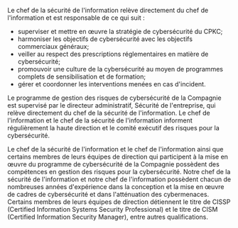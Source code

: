 Le chef de la sécurité de l'information relève directement du chef de l'information et est responsable de ce qui suit :

- superviser et mettre en œuvre la stratégie de cybersécurité du CPKC;
- harmoniser les objectifs de cybersécurité avec les objectifs commerciaux généraux;
- veiller au respect des prescriptions réglementaires en matière de cybersécurité;
- promouvoir une culture de la cybersécurité au moyen de programmes complets de sensibilisation et de formation;
- gérer et coordonner les interventions menées en cas d'incident.

Le programme de gestion des risques de cybersécurité de la Compagnie est supervisé par le directeur administratif, Sécurité de l'entreprise, qui relève directement du chef de la sécurité de l'information. Le chef de l'information et le chef de la sécurité de l'information informent régulièrement la haute direction et le comité exécutif des risques pour la cybersécurité.

Le chef de la sécurité de l'information et le chef de l'information ainsi que certains membres de leurs équipes de direction qui participent à la mise en œuvre du programme de cybersécurité de la Compagnie possèdent des compétences en gestion des risques pour la cybersécurité. Notre chef de la sécurité de l'information et notre chef de l'information possèdent chacun de nombreuses années d'expérience dans la conception et la mise en œuvre de cadres de cybersécurité et dans l'atténuation des cybermenaces. Certains membres de leurs équipes de direction détiennent le titre de CISSP (Certified Information Systems Security Professional) et le titre de CISM (Certified Information Security Manager), entre autres qualifications.